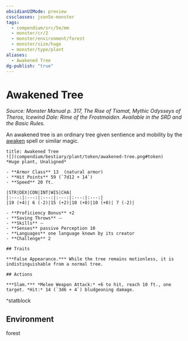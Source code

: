 ```yaml
---
obsidianUIMode: preview
cssclasses: json5e-monster
tags:
  - compendium/src/5e/mm
  - monster/cr/2
  - monster/environment/forest
  - monster/size/huge
  - monster/type/plant
aliases:
  - Awakened Tree
dg-publish: "true"
---
```

# Awakened Tree
*Source: Monster Manual p. 317, The Rise of Tiamat, Mythic Odysseys of Theros, Icewind Dale: Rime of the Frostmaiden. Available in the SRD and the Basic Rules.*  

An awakened tree is an ordinary tree given sentience and mobility by the [awaken](compendium/spells/awaken.md) spell or similar magic.

```ad-statblock
title: Awakened Tree
![](compendium/bestiary/plant/token/awakened-tree.png#token)
*Huge plant, Unaligned*

- **Armor Class** 13  (natural armor)
- **Hit Points** 59 (`7d12 + 14`)
- **Speed** 20 ft.

|STR|DEX|CON|INT|WIS|CHA|
|:---:|:---:|:---:|:---:|:---:|:---:|
|19 (+4)| 6 (-2)|15 (+2)|10 (+0)|10 (+0)| 7 (-2)|

- **Proficiency Bonus** +2
- **Saving Throws** ⏤
- **Skills** ⏤
- **Senses** passive Perception 10
- **Languages** one language known by its creator
- **Challenge** 2

## Traits

***False Appearance.*** While the tree remains motionless, it is indistinguishable from a normal tree.

## Actions

***Slam.*** *Melee Weapon Attack:* +6 to hit, reach 10 ft., one target. *Hit:* 14 (`3d6 + 4`) bludgeoning damage.
```
^statblock

## Environment

forest